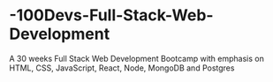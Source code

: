 # -100Devs-Full-Stack-Web-Development
A 30 weeks Full Stack Web Development Bootcamp with emphasis on HTML, CSS, JavaScript, React, Node, MongoDB and Postgres
